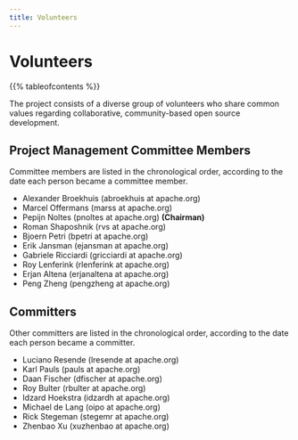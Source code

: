 ```yaml
---
title: Volunteers
---
```


# Volunteers

{{% tableofcontents %}}

The project consists of a diverse group of volunteers who share common values regarding collaborative,
community-based open source development.

## Project Management Committee Members

Committee members are listed in the chronological order, according to the date each person became a committee member.

- Alexander Broekhuis (abroekhuis at apache.org)
- Marcel Offermans (marss at apache.org)
- Pepijn Noltes (pnoltes at apache.org) **(Chairman)**
- Roman Shaposhnik (rvs at apache.org)
- Bjoern Petri (bpetri at apache.org)
- Erik Jansman (ejansman at apache.org)
- Gabriele Ricciardi (gricciardi at apache.org)
- Roy Lenferink (rlenferink at apache.org)
- Erjan Altena (erjanaltena at apache.org)
- Peng Zheng (pengzheng at apache.org)

## Committers

Other committers are listed in the chronological order, according to the date each person became a committer.

- Luciano Resende (lresende at apache.org)
- Karl Pauls (pauls at apache.org)
- Daan Fischer (dfischer at apache.org)
- Roy Bulter (rbulter at apache.org)
- Idzard Hoekstra (idzardh at apache.org)
- Michael de Lang (oipo at apache.org)
- Rick Stegeman (stegemr at apache.org)
- Zhenbao Xu (xuzhenbao at apache.org)

